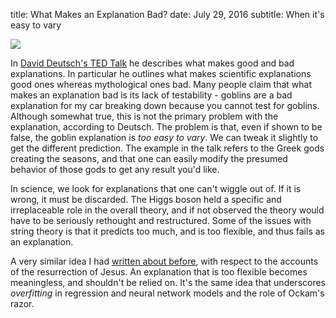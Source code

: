 title: What Makes an Explanation Bad?
date: July 29, 2016
subtitle: When it's easy to vary

<Img src="images/ocean-water-1149661_960_720.jpg">

In [David Deutsch's TED Talk](https://www.ted.com/talks/david_deutsch_a_new_way_to_explain_explanation) he describes what makes good and bad explanations.  In particular he outlines what makes scientific explanations good ones whereas mythological ones bad.  Many people claim that what makes an explanation bad is its lack of testability - goblins are a bad explanation for my car breaking down because you cannot test for goblins.  Although somewhat true, this is not the primary problem with the explanation, according to Deutsch.  The problem is that, even if shown to be false, the goblin explanation is *too easy to vary*.  We can tweak it slightly to get the different prediction.  The example in the talk refers to the Greek gods creating the seasons, and that one can easily modify the presumed behavior of those gods to get any result you'd like.  

In science, we look for explanations that one can't wiggle out of.  If it is wrong, it must be discarded.  The Higgs boson held a specific and irreplaceable role in the overall theory, and if not observed the theory would have to be seriously rethought and restructured.  Some of the issues with string theory is that it predicts too much, and is too flexible, and thus fails as an explanation.  

A very similar idea I had [written about before](http://bblais.github.io/resurrection-linear-regression-and-the-art-of-harmonization.html), with respect to the accounts of the resurrection of Jesus.  An explanation that is too flexible becomes meaningless, and shouldn't be relied on.  It's the same idea that underscores *overfitting* in regression and neural network models and the role of Ockam's razor.